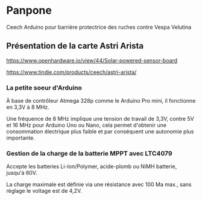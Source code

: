 # Panpone
Ceech Arduino pour barrière protectrice des ruches contre Vespa Velutina

## Présentation de la carte Astri Arista

https://www.openhardware.io/view/44/Solar-powered-sensor-board

https://www.tindie.com/products/ceech/astri-arista/

### La petite soeur d'Arduino

À base de contrôleur Atmega 328p comme le Arduino Pro mini,
il fonctionne en 3,3V à 8 MHz.

Une fréquence de 8 MHz implique une tension de travail de 3,3V, contre 5V et
16 MHz pour Arduino Uno ou Nano, cela permet d'obtenir une consommation
électrique plus faible et par conséquent une autonomie plus importante.

### Gestion de la charge de la batterie MPPT avec LTC4079

Accepte les batteries Li-Ion/Polymer, acide-plomb ou NiMH batterie, jusqu'à 60V.

La charge maximale est définie via une résistance avec 100 Ma max.,
sans règlage le voltage est de 4,2V.
